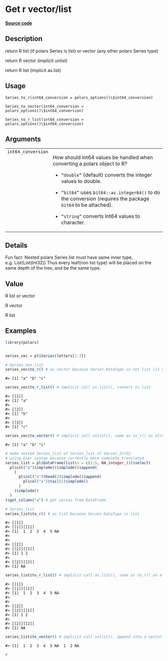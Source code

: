 

# Get r vector/list

[**Source code**](https://github.com/pola-rs/r-polars/tree/main/R/series__series.R#L411)

## Description

return R list (if polars Series is list) or vector (any other polars
Series type)

return R vector (implicit unlist)

return R list (implicit as.list)

## Usage

<pre><code class='language-R'>Series_to_r(int64_conversion = polars_options()\$int64_conversion)

Series_to_vector(int64_conversion = polars_options()\$int64_conversion)

Series_to_r_list(int64_conversion = polars_options()\$int64_conversion)
</code></pre>

## Arguments

<table>
<tr>
<td style="white-space: nowrap; font-family: monospace; vertical-align: top">
<code id="Series_to_r_:_int64_conversion">int64_conversion</code>
</td>
<td>

How should Int64 values be handled when converting a polars object to R?

<ul>
<li>

<code>“double”</code> (default) converts the integer values to double.

</li>
<li>

<code>“bit64”</code> uses <code>bit64::as.integer64()</code> to do the
conversion (requires the package <code>bit64</code> to be attached).

</li>
<li>

<code>“string”</code> converts Int64 values to character.

</li>
</ul>
</td>
</tr>
</table>

## Details

Fun fact: Nested polars Series list must have same inner type,
e.g. List(List(Int32)) Thus every leaf(non list type) will be placed on
the same depth of the tree, and be the same type.

## Value

R list or vector

R vector

R list

## Examples

``` r
library(polars)


series_vec = pl$Series(letters[1:3])

# Series_non_list
series_vec$to_r() # as vector because Series DataType is not list (is String)
```

    #> [1] "a" "b" "c"

``` r
series_vec$to_r_list() # implicit call as.list(), convert to list
```

    #> [[1]]
    #> [1] "a"
    #> 
    #> [[2]]
    #> [1] "b"
    #> 
    #> [[3]]
    #> [1] "c"

``` r
series_vec$to_vector() # implicit call unlist(), same as to_r() as already vector
```

    #> [1] "a" "b" "c"

``` r
# make nested Series_list of Series_list of Series_Int32
# using Expr syntax because currently more complete translated
series_list = pl$DataFrame(list(a = c(1:5, NA_integer_)))$select(
  pl$col("a")$implode()$implode()$append(
    (
      pl$col("a")$head(2)$implode()$append(
        pl$col("a")$tail(1)$implode()
      )
    )$implode()
  )
)$get_column("a") # get series from DataFrame

# Series_list
series_list$to_r() # as list because Series DataType is list
```

    #> [[1]]
    #> [[1]][[1]]
    #> [1]  1  2  3  4  5 NA
    #> 
    #> 
    #> [[2]]
    #> [[2]][[1]]
    #> [1] 1 2
    #> 
    #> [[2]][[2]]
    #> [1] NA

``` r
series_list$to_r_list() # implicit call as.list(), same as to_r() as already list
```

    #> [[1]]
    #> [[1]][[1]]
    #> [1]  1  2  3  4  5 NA
    #> 
    #> 
    #> [[2]]
    #> [[2]][[1]]
    #> [1] 1 2
    #> 
    #> [[2]][[2]]
    #> [1] NA

``` r
series_list$to_vector() # implicit call unlist(), append into a vector
```

    #> [1]  1  2  3  4  5 NA  1  2 NA

``` r
#
```
